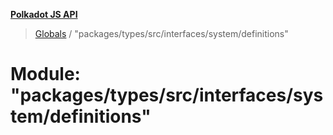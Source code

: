 **[Polkadot JS API](../README.md)**

> [Globals](../globals.md) / "packages/types/src/interfaces/system/definitions"

# Module: "packages/types/src/interfaces/system/definitions"

